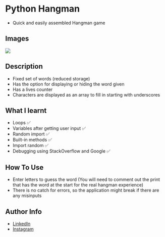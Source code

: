 # Python Hangman 

- Quick and easily assembled Hangman game
## Images

<img src = "https://cdn.discordapp.com/attachments/229247596571525120/973294200034578442/unknown.png" />

## Description

- Fixed set of words (reduced storage)
- Has the option for displaying or hiding the word given
- Has a lives counter
- Characters are displayed as an array to fill in starting with underscores
## What I learnt

- Loops ✅
- Variables after getting user input ✅
- Random import ✅
- Built-in methods ✅
- Import random ✅
- Debugging using StackOverflow and Google ✅
## How To Use

- Enter letters to guess the word (You will need to comment out the print that has the word at the start for the real hangman experience)
- There is no catch for errors, so the application might break if there are any misinputs
## Author Info

- [LinkedIn](https://www.linkedin.com/in/dhruv50ae/)
- [Instagram](https://www.instagram.com/frostascode/)
